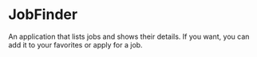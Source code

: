 # JobFinder
An application that lists jobs and shows their details. If you want, you can add it to your favorites or apply for a job.
